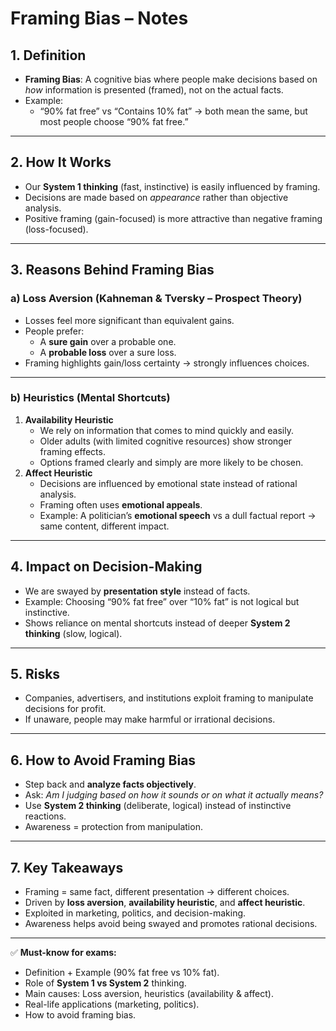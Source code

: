 # Framing Bias – Notes

## 1. Definition

- **Framing Bias**: A cognitive bias where people make decisions based on _how_ information is presented (framed), not on the actual facts.
- Example:
    - “90% fat free” vs “Contains 10% fat” → both mean the same, but most people choose “90% fat free.”

---

## 2. How It Works

- Our **System 1 thinking** (fast, instinctive) is easily influenced by framing.
- Decisions are made based on _appearance_ rather than objective analysis.
- Positive framing (gain-focused) is more attractive than negative framing (loss-focused).

---

## 3. Reasons Behind Framing Bias

### a) **Loss Aversion** (Kahneman & Tversky – Prospect Theory)

- Losses feel more significant than equivalent gains.
- People prefer:
    - A **sure gain** over a probable one.
    - A **probable loss** over a sure loss.
- Framing highlights gain/loss certainty → strongly influences choices.

---

### b) **Heuristics (Mental Shortcuts)**

1. **Availability Heuristic**
    - We rely on information that comes to mind quickly and easily.
    - Older adults (with limited cognitive resources) show stronger framing effects.
    - Options framed clearly and simply are more likely to be chosen.
2. **Affect Heuristic**
    - Decisions are influenced by emotional state instead of rational analysis.
    - Framing often uses **emotional appeals**.
    - Example: A politician’s **emotional speech** vs a dull factual report → same content, different impact.

---

## 4. Impact on Decision-Making

- We are swayed by **presentation style** instead of facts.
- Example: Choosing “90% fat free” over “10% fat” is not logical but instinctive.
- Shows reliance on mental shortcuts instead of deeper **System 2 thinking** (slow, logical).

---

## 5. Risks

- Companies, advertisers, and institutions exploit framing to manipulate decisions for profit.
- If unaware, people may make harmful or irrational decisions.

---

## 6. How to Avoid Framing Bias

- Step back and **analyze facts objectively**.
- Ask: _Am I judging based on how it sounds or on what it actually means?_
- Use **System 2 thinking** (deliberate, logical) instead of instinctive reactions.
- Awareness = protection from manipulation.

---

## 7. Key Takeaways

- Framing = same fact, different presentation → different choices.
- Driven by **loss aversion**, **availability heuristic**, and **affect heuristic**.
- Exploited in marketing, politics, and decision-making.
- Awareness helps avoid being swayed and promotes rational decisions.

---

✅ **Must-know for exams:**

- Definition + Example (90% fat free vs 10% fat).
- Role of **System 1 vs System 2** thinking.
- Main causes: Loss aversion, heuristics (availability & affect).
- Real-life applications (marketing, politics).
- How to avoid framing bias.